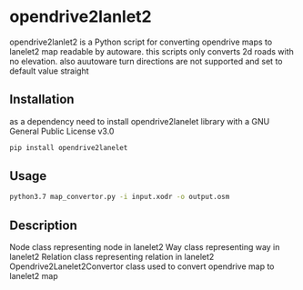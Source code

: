# opendrive2lanlet2

opendrive2lanlet2 is a Python script for converting opendrive maps to lanelet2 map readable by autoware. this scripts only converts 2d roads with no elevation. also auutoware turn directions are not supported and set to default value straight

## Installation

as a dependency need to install opendrive2lanelet library with a GNU General Public License v3.0

```bash
pip install opendrive2lanelet
```

## Usage

```bash
python3.7 map_convertor.py -i input.xodr -o output.osm
```

## Description

Node class representing node in lanelet2
Way class representing way in lanelet2
Relation class representing relation in lanelet2
Opendrive2Lanelet2Convertor class used to convert opendrive map to lanelet2 map
